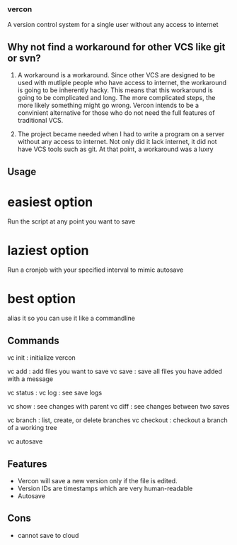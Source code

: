 ### vercon
A version control system for a single user without any access to internet

## Why not find a workaround for other VCS like git or svn?

1. A workaround is a workaround. Since other VCS are designed to be used with mutliple people who have access to internet, the workaround is going to be inherently hacky. This means that this workaround is going to be complicated and long. The more complicated steps, the more likely something might go wrong. Vercon intends to be a convinient alternative for those who do not need the full features of traditional VCS.

2. The project became needed when I had to write a program on a server without any access to internet. Not only did it lack internet, it did not have VCS tools such as git. At that point, a workaround was a luxry

## Usage

# easiest option 
Run the script at any point you want to save

# laziest option
Run a cronjob with your specified interval to mimic autosave

# best option 
alias it so you can use it like a commandline

## Commands

vc init : initialize vercon 

vc add : add files you want to save 
vc save : save all files you have added with a message

vc status : 
vc log : see save logs

vc show : see changes with parent
vc diff : see changes between two saves

vc branch : list, create, or delete branches
vc checkout : checkout a branch of a working tree

vc autosave

## Features

- Vercon will save a new version only if the file is edited. 
- Version IDs are timestamps which are very human-readable 
- Autosave

## Cons
- cannot save to cloud



